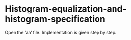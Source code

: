 # Histogram-equalization-and-histogram-specification
Open the 'aa' file. Implementation is given step by step.
